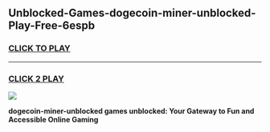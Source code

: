
## Unblocked-Games-dogecoin-miner-unblocked-Play-Free-6espb
<h3>
<a href="https://premium76.site?title=dogecoin-miner-unblocked&ref=12A">CLICK TO PLAY</a></h3>
<hr>

<h3>
<a href="https://premium76.site?title=dogecoin-miner-unblocked&ref=12A">CLICK 2 PLAY</a>
  
</h3>

<a href="https://premium76.site?title=dogecoin-miner-unblocked&ref=12A"><img src="https://clearcache.store/games.png"></a>


**dogecoin-miner-unblocked games unblocked: Your Gateway to Fun and Accessible Online Gaming**
